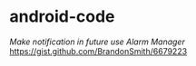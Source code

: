 # android-code
*Make notification in future use Alarm Manager*
https://gist.github.com/BrandonSmith/6679223
